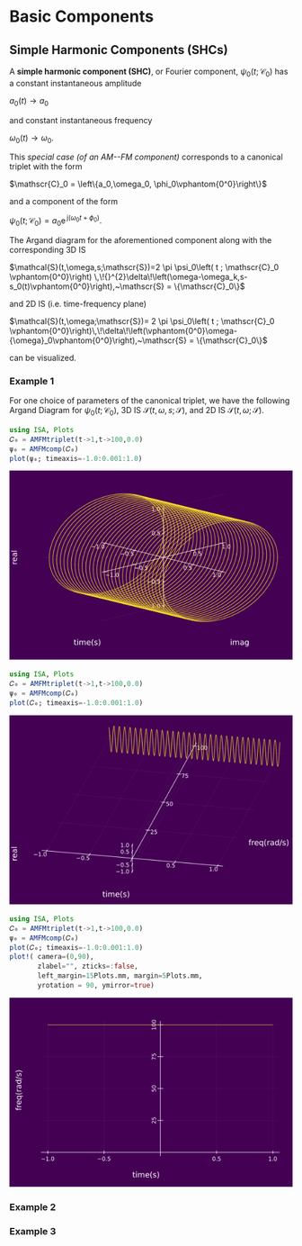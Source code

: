 # Basic Components

## Simple Harmonic Components (SHCs)

A **simple harmonic component (SHC)**, or Fourier component, $\psi_0(t;\mathscr{C}_0)$ has a constant instantaneous amplitude

$a_0(t)\rightarrow a_0$

and constant instantaneous frequency

$\omega_0(t)\rightarrow \omega_0.$

This *special case (of an AM--FM component)* corresponds to a canonical triplet with the form

$\mathscr{C}_0 = \left\{a_0,\omega_0, \phi_0\vphantom{0^0}\right\}$

and a component of the form

$\psi_0(t;\mathscr{C}_0) = a_0 \mathrm{e}^{\,\mathrm{j}(\omega_0 t +\phi_0)}.$


The Argand diagram for the aforementioned component along with the corresponding 3D IS

$\mathcal{S}(t,\omega,s;\mathscr{S})=2 \pi  \psi_0\left( t ; \mathscr{C}_0 \vphantom{0^0}\right) \,\!{}^{2}\delta\!\left(\omega-\omega_k,s-s_0(t)\vphantom{0^0}\right),~\mathscr{S} = \{\mathscr{C}_0\}$

and 2D IS (i.e. time-frequency plane)

$\mathcal{S}(t,\omega;\mathscr{S})=  2 \pi  \psi_0\left( t ; \mathscr{C}_0 \vphantom{0^0}\right)\,\!\delta\!\left(\vphantom{0^0}\omega-{\omega}_0\vphantom{0^0}\right),~\mathscr{S} = \{\mathscr{C}_0\}$

can be visualized.  

### Example 1
For one choice of parameters of the canonical triplet, we have the following Argand Diagram for $\psi_0(t;\mathscr{C}_0)$, 3D IS $\mathcal{S}(t,\omega,s;\mathscr{S})$, and 2D IS $\mathcal{S}(t,\omega;\mathscr{S})$.
```julia
using ISA, Plots
𝐶₀ = AMFMtriplet(t->1,t->100,0.0)
ψ₀ = AMFMcomp(𝐶₀)
plot(ψ₀; timeaxis=-1.0:0.001:1.0)
```
![](https://raw.githubusercontent.com/NMSU-ISA/ISA/master/docs/src/assets/IS_exSHC1.png)



```julia
using ISA, Plots
𝐶₀ = AMFMtriplet(t->1,t->100,0.0)
ψ₀ = AMFMcomp(𝐶₀)
plot(𝐶₀; timeaxis=-1.0:0.001:1.0)
```
![](https://raw.githubusercontent.com/NMSU-ISA/ISA/master/docs/src/assets/IS_exSHC2.png)

```julia
using ISA, Plots
𝐶₀ = AMFMtriplet(t->1,t->100,0.0)
ψ₀ = AMFMcomp(𝐶₀)
plot(𝐶₀; timeaxis=-1.0:0.001:1.0)
plot!( camera=(0,90),
       zlabel="", zticks=:false,
       left_margin=15Plots.mm, margin=5Plots.mm,
       yrotation = 90, ymirror=true)
```
![](https://raw.githubusercontent.com/NMSU-ISA/ISA/master/docs/src/assets/IS_exSHC3.png)

### Example 2

<ADD EXAMPLE>

### Example 3

<ADD EXAMPLE>
